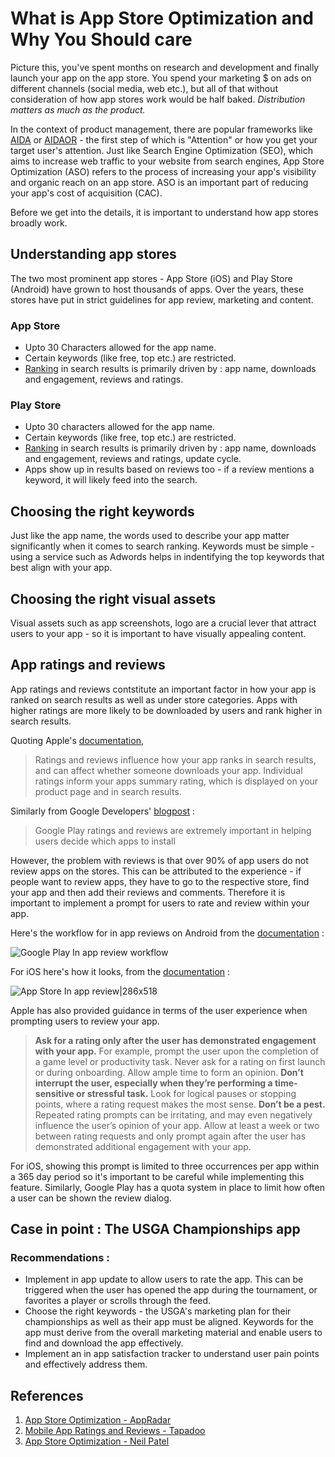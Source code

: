 # What is App Store Optimization and Why You Should care

 Picture this, you've spent months on research and development and finally launch your app on the app store. You spend your marketing $ on ads on different channels (social media, web etc.), but all of that without consideration of how app stores work would be half baked. _Distribution matters as much as the product._
 
 In the context of product management, there are popular frameworks like [AIDA](https://en.wikipedia.org/wiki/AIDA_(marketing)) or [AIDAOR](https://www.alexandercowan.com/animating-user-acquisition-with-storyboards-in-6-steps/) - the first step of which is "Attention" or how you get your target user's attention. 
 Just like Search Engine Optimization (SEO), which aims to increase web traffic to your website from search engines, App Store Optimization (ASO) refers to the process of increasing your app's visibility and organic reach on an app store. ASO is an important part of reducing your app's cost of acquisition (CAC).


Before we get into the details, it is important to understand how app stores broadly work.

## Understanding app stores

The two most prominent app stores - App Store (iOS) and Play Store (Android) have grown to host thousands of apps. Over the years, these stores have put in strict guidelines for app review, marketing and content. 

### App Store

- Upto 30 Characters allowed for the app name.
- Certain keywords (like free, top etc.) are restricted.
- [Ranking](https://blog.apptopia.com/app-store-rank-explained-what-is-an-apps-apple-google-store-ranking-and-what-impacts-it) in search results is primarily driven by : app name, downloads and engagement, reviews and ratings.

### Play Store

- Upto 30 characters allowed for the app name.
- Certain keywords (like free, top etc.) are restricted.
- [Ranking](https://blog.apptopia.com/app-store-rank-explained-what-is-an-apps-apple-google-store-ranking-and-what-impacts-it) in search results is primarily driven by : app name, downloads and engagement, reviews and ratings, update cycle.
- Apps show up in results based on reviews too - if a review mentions a keyword, it will likely feed into the search.


## Choosing the right keywords

Just like the app name, the words used to describe your app matter significantly when it comes to search ranking. Keywords must be simple - using a service such as Adwords helps in indentifying the top keywords that best align with your app.

## Choosing the right visual assets
Visual assets such as app screenshots, logo are a crucial lever that attract users to your app - so it is important to have visually appealing content. 

## App ratings and reviews

App ratings and reviews contstitute an important factor in how your app is ranked on search results as well as under store categories. Apps with higher ratings are more likely to be downloaded by users and rank higher in search results.

Quoting Apple's [documentation](https://developer.apple.com/app-store/ratings-and-reviews/), 

>Ratings and reviews influence how your app ranks in search results, and can affect whether someone downloads your app. Individual ratings inform your apps summary rating, which is displayed on your product page and in search results.

Similarly from Google Developers' [blogpost](https://android-developers.googleblog.com/2018/12/in-reviews-we-trust-making-google-play.html) : 

>Google Play ratings and reviews are extremely important in helping users decide which apps to install

However, the problem with reviews is that over 90% of app users do not review apps on the stores. This can be attributed to the experience - if people want to review apps, they have to go to the respective store, find your app and then add their reviews and comments. Therefore it is important to implement a prompt for users to rate and review within your app.

Here's the workflow for in app reviews on Android from the [documentation](https://developer.android.com/guide/playcore/in-app-review) : 

![Google Play In app review workflow](https://developer.android.com/images/google/play/in-app-review/iar-flow.jpg?authuser=1)


For iOS here's how it looks, from the [documentation](https://developer.apple.com/design/human-interface-guidelines/ios/system-capabilities/ratings-and-reviews/) :

![App Store In app review|286x518](https://developer.apple.com/design/human-interface-guidelines/ios/images/AppRating_2x.png)


Apple has also provided guidance in terms of the user experience when prompting users to review your app.

> **Ask for a rating only after the user has demonstrated engagement with your app.** For example, prompt the user upon the completion of a game level or productivity task. Never ask for a rating on first launch or during onboarding. Allow ample time to form an opinion.
>**Don’t interrupt the user, especially when they’re performing a time-sensitive or stressful task.** Look for logical pauses or stopping points, where a rating request makes the most sense.
   **Don’t be a pest.** Repeated rating prompts can be irritating, and may even negatively influence the user’s opinion of your app. Allow at least a week or two between rating requests and only prompt again after the user has demonstrated additional engagement with your app.

For iOS, showing this prompt is limited to three occurrences per app within a 365 day period so it's important to be careful while implementing this feature. Similarly, Google Play has a quota system in place to limit how often a user can be shown the review dialog.

## Case in point : The USGA Championships app


### Recommendations : 
- Implement in app update to allow users to rate the app. This can be triggered when the user has opened the app during the tournament, or favorites a player or scrolls through the feed.
- Choose the right keywords - the USGA's marketing plan for their championships as well as their app must be aligned. Keywords for the app must derive from the overall marketing material and enable users to find and download the app effectively. 
- Implement an in app satisfaction tracker to understand user pain points and effectively address them.



## References 
1. [App Store Optimization - AppRadar](https://appradar.com/academy/what-is-app-store-optimization-aso)
2. [Mobile App Ratings and Reviews - Tapadoo](https://tapadoo.com/mobile-app-ratings-reviews/)
3. [App Store Optimization - Neil Patel](https://neilpatel.com/blog/app-store-optimization/)
